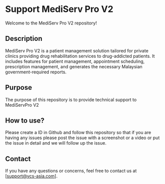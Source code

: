 # Support MediServ Pro V2

Welcome to the MediServ Pro V2 repository!

## Description
MediServ Pro V2 is a patient management solution tailored for private clinics providing drug rehabilitation services to drug-addicted patients. It includes features for patient management, appointment scheduling, prescription management, and generates the necessary Malaysian government-required reports.

## Purpose
The purpose of this repository is to provide technical support to MediServPro V2 

## How to use?
Please create a ID in Github and follow this repository so that if you are having any issues please post the issue with a screenshot or a video or put the issue in detail and we will follow up the issue.

## Contact
If you have any questions or concerns, feel free to contact us at [support@vcs-asia.com].

